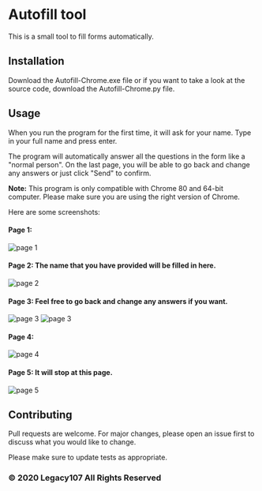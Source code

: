 # Autofill tool

This is a small tool to fill forms automatically.

## Installation

 Download the Autofill-Chrome.exe file or if you want to take a look at the source code, download the Autofill-Chrome.py file.

## Usage

When you run the program for the first time, it will ask for your name. Type in your full name and press enter.

The program will automatically answer all the questions in the form like a "normal person". On the last page, you will be able to go back and change any answers or just click "Send" to confirm.

**Note:** This program is only compatible with Chrome 80 and 64-bit computer. Please make sure you are using the right version of Chrome.

Here are some screenshots:
#### Page 1:
![page 1](https://i.imgur.com/Drvbe34.png)

#### Page 2: The name that you have provided will be filled in here.
![page 2](https://i.imgur.com/CT552je.png)

#### Page 3: Feel free to go back and change any answers if you want.
![page 3](https://i.imgur.com/JFJGb8P.png)
![page 3](https://i.imgur.com/XF0Qyyj.png)

#### Page 4:
![page 4](https://i.imgur.com/G34hTTu.png)

#### Page 5: It will stop at this page.
![page 5](https://i.imgur.com/pRk61Iu.png)

## Contributing
Pull requests are welcome. For major changes, please open an issue first to discuss what you would like to change.

Please make sure to update tests as appropriate.


### © 2020 Legacy107 All Rights Reserved

